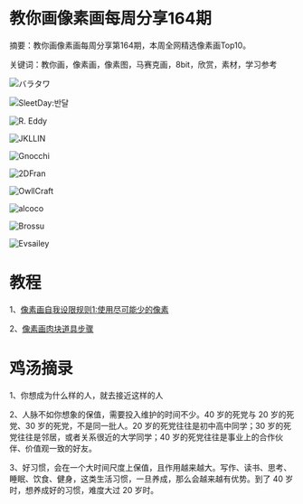 # 教你画像素画每周分享164期

摘要：教你画像素画每周分享第164期，本周全网精选像素画Top10。

关键词：教你画，像素画，像素图，马赛克画，8bit，欣赏，素材，学习参考

![バラタワ](https://tva1.sinaimg.cn/large/008i3skNly1gxxcrq75i7j30s40e274b.jpg)

![SleetDay:반달](https://tva1.sinaimg.cn/large/008i3skNly1gxxcrmm3egj30lc0sgmy5.jpg)

![R. Eddy](https://tva1.sinaimg.cn/large/008i3skNly1gxxcrnfk4tj30u00u0gsm.jpg)

![JKLLIN](https://tva1.sinaimg.cn/large/008i3skNly1gxxcrotojuj30xc0khdkh.jpg)

![Gnocchi](https://tva1.sinaimg.cn/large/008i3skNly1gxxcrr679hj310k0u0jvn.jpg)

![2DFran](https://tva1.sinaimg.cn/large/008i3skNly1gxxcrp960rj30dw0dwdft.jpg)

![OwllCraft](https://tva1.sinaimg.cn/large/008i3skNly1gxxcrppgd8j30qo0lo42v.jpg)

![alcoco](https://tva1.sinaimg.cn/large/008i3skNly1gxxcro62sdj30u00u077e.jpg)

![Brossu](https://tva1.sinaimg.cn/large/008i3skNly1gxxcrqo1k7j311q0hgwew.jpg)

![Evsailey](https://tva1.sinaimg.cn/large/008i3skNly1gxxcrmy22yj30ri11s76f.jpg)

# 教程

1、[像素画自我设限规则1:使用尽可能少的像素](https://mp.weixin.qq.com/s/oiehTnCfb-bZMA3rzMnMjA)

2、[像素画肉块道具步骤](https://mp.weixin.qq.com/s/oiehTnCfb-bZMA3rzMnMjA)

# 鸡汤摘录

1、你想成为什么样的人，就去接近这样的人

2、人脉不如你想象的保值，需要投入维护的时间不少。40 岁的死党与 20 岁的死党、30 岁的死党，不是同一批人。20 岁的死党往往是初中高中同学；30 岁的死党往往是邻居，或者关系很近的大学同学；40 岁的死党往往是事业上的合作伙伴、价值观一致的好友。

3、好习惯，会在一个大时间尺度上保值，且作用越来越大。写作、读书、思考、睡眠、饮食、健身，这类生活习惯，一旦养成，那么会越来越有优势。到了 40 岁时，想养成好的习惯，难度大过 20 岁时。